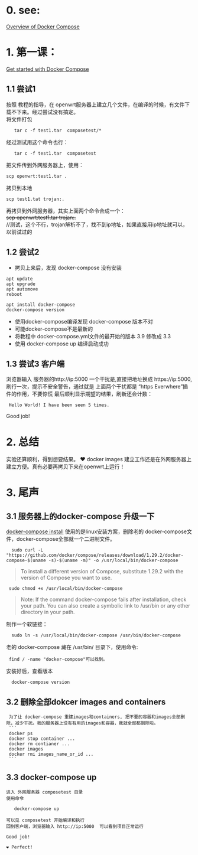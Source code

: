 # 0. see:
[Overview of Docker Compose](https://docs.docker.com/compose/)

# 1. 第一课： 
[Get started with Docker Compose](https://docs.docker.com/compose/gettingstarted/)

## 1.1 尝试1
按照 教程的指导，在 openwrt服务器上建立几个文件，在编译的时候，有文件下载不下来。经过尝试没有搞定。   
将文件打包 

       tar c -f test1.tar  composetest/*   
       
经过测试用这个命令也行： 

       tar c -f test1.tar  composetest  

把文件传到外网服务器上，使用：

    scp openwrt:test1.tar .  
拷贝到本地

    scp test1.tat trojan:.  
再拷贝到外网服务器，其实上面两个命令合成一个：   
~~scp openwrt:test1.tar trojan:.~~   
//测试，这个不行，trojan解析不了，找不到ip地址，如果直接用ip地址就可以，以前试过的

##  1.2 尝试2
 - 拷贝上来后，发现 docker-compose 没有安装
```
apt update
apt upgrade
apt automove
reboot

apt install docker-compose
docker-compose version

```
  - 使用docker-compose编译发现 docker-compose 版本不对
  - 可能docker-compose不是最新的
  - 将教程中 docker-compose.yml文件的最开始的版本 3.9 修改成 3.3
  - 使用 docker-compose up 编译启动成功

## 1.3 尝试3 客户端
  浏览器输入 服务器的http://ip:5000
  一个干扰是,直接把地址换成 https://ip:5000,
  刷行一次，提示不安全警告，通过就是
  上面两个干扰都是 “https Everwhere”插件的作用，不要惊慌
  最后顺利显示期望的结果，刷新还会计数：
  
     Hello World! I have been seen 5 times. 

  Good job!
  
  
# 2. 总结
  实验还算顺利，得到想要结果。
  ❤️ docker images 建立工作还是在外网服务器上建立方便。真有必要再拷贝下来在openwrt上运行！
  
  
# 3. 尾声
  ## 3.1 服务器上的docker-compose 升级一下
  [docker-compose install](https://docs.docker.com/compose/install/)
  使用的是linux安装方案，删除老的 docker-compose文件，docker-compose全部就一个二进制文件。
  
  ```
    sudo curl -L "https://github.com/docker/compose/releases/download/1.29.2/docker-compose-$(uname -s)-$(uname -m)" -o /usr/local/bin/docker-compose
  ```
 > To install a different version of Compose, substitute 1.29.2 with the version of Compose you want to use.

     sudo chmod +x /usr/local/bin/docker-compose
     
 > Note: If the command docker-compose fails after installation, check your path. You can also create a symbolic link to /usr/bin or any other directory in your path.
  
  制作一个软链接：

      sudo ln -s /usr/local/bin/docker-compose /usr/bin/docker-compose
     
  老的 docker-compose 藏在 /usr/bin/ 目录下，使用命令: 
  
     find / -name "docker-compose"可以找到。
     
  安装好后，查看版本
      
      docker-compose version
      
  ## 3.2 删除全部dokcer images and containers
     为了让 docker-compose 重建images和containers, 把不要的容器和images全部删除，减少干扰。我的服务器上没有有用的images和容器，我就全部都删除啦。
     ```
     docker ps
     docker stop container ...
     docker rm contianer ...
     docker images
     docker rmi images_name_or_id ...
     ```
     
  ## 3.3 docker-compose up
    进入 外网服务器 composetest 目录
    使用命令
    
       docker-compose up
       
    可以见 composetest 开始编译和执行
    回到客户端，浏览器输入 http://ip:5000  可以看到项目正常运行
    
    Good job!
    
    ❤️ Perfect!
    
      
      
 

